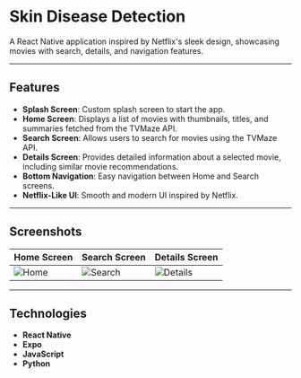 # Skin Disease Detection

A React Native application inspired by Netflix's sleek design, showcasing movies with search, details, and navigation features.

---

## Features

- **Splash Screen**: Custom splash screen to start the app.
- **Home Screen**: Displays a list of movies with thumbnails, titles, and summaries fetched from the TVMaze API.
- **Search Screen**: Allows users to search for movies using the TVMaze API.
- **Details Screen**: Provides detailed information about a selected movie, including similar movie recommendations.
- **Bottom Navigation**: Easy navigation between Home and Search screens.
- **Netflix-Like UI**: Smooth and modern UI inspired by Netflix.

---



## Screenshots

| Home Screen | Search Screen | Details Screen |
|-------------|---------------|----------------|
| ![Home](https://github.com/user-attachments/assets/8ac2e4b2-d9e8-4b8a-8df7-53c6f1e16157) | ![Search](https://github.com/user-attachments/assets/33921acf-6429-470a-8c49-7c3e0fcf4fc7) | ![Details](https://github.com/user-attachments/assets/2cb0f29b-def6-4a25-99b4-9883facbc415)|

---

## Technologies

- **React Native**
- **Expo**
- **JavaScript**
- **Python**

